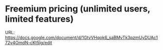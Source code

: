 # Freemium pricing (unlimited users, limited features)

URL: https://docs.google.com/document/d/1GtvVHqok6_saBMvTk3pzmUyDUAc172y4OmdN-cKt5lg/edit
